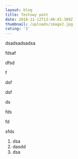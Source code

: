 ```yaml
---
layout: blog
title: Testowy post
date: 2018-11-12T13:40:43.389Z
thumbnail: /uploads/image2.jpg
rating: '1'
---
```

dsadsadsadsa

fdsaf

dfsd

f

dsf

dsf

ds

fds

fd

sfds



1. dsa
2. dasdd
3. dsa
